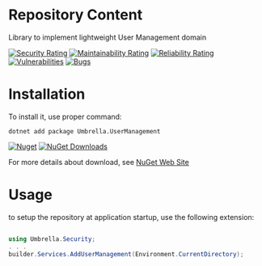 # Repository Content
Library to implement lightweight User Management domain



[![Security Rating](https://sonarcloud.io/api/project_badges/measure?project=Umbrella.UserManagement&metric=security_rating)](https://sonarcloud.io/summary/new_code?id=Umbrella.UserManagement)
[![Maintainability Rating](https://sonarcloud.io/api/project_badges/measure?project=Umbrella.UserManagement&metric=sqale_rating)](https://sonarcloud.io/summary/new_code?id=Umbrella.UserManagement)
[![Reliability Rating](https://sonarcloud.io/api/project_badges/measure?project=Umbrella.UserManagement&metric=reliability_rating)](https://sonarcloud.io/summary/new_code?id=Umbrella.UserManagement)
[![Vulnerabilities](https://sonarcloud.io/api/project_badges/measure?project=Umbrella.UserManagement&metric=vulnerabilities)](https://sonarcloud.io/summary/new_code?id=Umbrella.UserManagement)
[![Bugs](https://sonarcloud.io/api/project_badges/measure?project=Umbrella.UserManagement&metric=bugs)](https://sonarcloud.io/summary/new_code?id=Umbrella.UserManagement)

# Installation
To install it, use proper command:
```
dotnet add package Umbrella.UserManagement 
```

[![Nuget](https://img.shields.io/nuget/v/Umbrella.UserManagement.svg?style=plastic)](https://www.nuget.org/packages/Umbrella.UserManagement/)
[![NuGet Downloads](https://img.shields.io/nuget/dt/Umbrella.UserManagement.svg)](https://www.nuget.org/packages/Umbrella.UserManagement/)

For more details about download, see [NuGet Web Site](https://www.nuget.org/packages/Umbrella.UserManagement/)


# Usage
to setup the repository at application startup, use the following extension:

```c#

using Umbrella.Security;
. . .
builder.Services.AddUserManagement(Environment.CurrentDirectory);

```